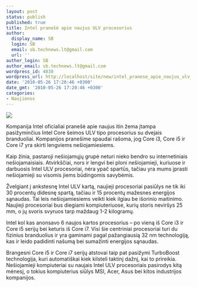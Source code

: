 ```yaml
---
layout: post
status: publish
published: true
title: Intel pranešė apie naujus ULV procesorius
author:
  display_name: SB
  login: SB
  email: sb.technews.lt@gmail.com
  url: ''
author_login: SB
author_email: sb.technews.lt@gmail.com
wordpress_id: 4830
wordpress_url: http://localhost/site/new/intel_pranese_apie_naujus_ulv_procesorius/
date: '2010-05-26 17:20:46 +0300'
date_gmt: '2010-05-26 17:20:46 +0300'
categories:
- Naujienos
---
```

<div class="imgright"><img src="http://www.part.lt/img/8c53124a619a7e35d1b5f982f85fcc68955.jpg"  /></div>
<p>Kompanija Intel oficialiai pranešė apie naujus itin žema įtampa pasižyminčius Intel Core šeimos ULV tipo procesorius su dvejais branduoliai. Kompanijos pranešime spaudai rašoma, jog Core i3, Core i5 ir Core i7 yra skirti lengviems nešiojamiesiems.</p>
<p>Kaip žinia, pastaroji nešiojamųjų grupė neturi nieko bendro su internetiniais nešiojamaisiais. Atvirkščiai, nors ir lengvi bei ploni nešiojamieji, kuriuose ir darbuosis Intel ULV procesoriai, nėra ypač spartūs, tačiau yra mums įprasti nešiojamieji su visomis jiems būdingomis savybėmis.</p>
<p>Žvelgiant į ankstesnę Intel ULV kartą, naujieji procesoriai pasiūlys ne tik iki 30 procentų didesnę spartą, tačiau ir 15 procentų mažesnes energijos sąnaudas. Tai leis nešiojamiesiems veikti kiek ilgiau be išorinio maitinimo. Naujieji procesoriai bus diegiami kompiuteriuose, kurių storis neviršys 25 mm, o jų svoris svyruos tarp maždaug 1-2 kilogramų.</p>
<p>Intel kol kas anonsavo 6 naujos kartos procesorius – po vieną iš Core i3 ir Core i5 serijų bei keturis iš Core i7. Visi šie centriniai procesoriai turi du fizinius branduolius ir yra gaminami pagal pažangiausią 32 nm technologiją, kas ir leido padidinti našumą bei sumažinti energijos sąnaudas.</p>
<p>Brangesni Core i5 ir Core i7 serijų atstovai taip pat pasižymi TurboBoost technologija, kuri automatiškai kiek kilsteli taktinį dažnį, kai to prireikia. Nešiojamieji kompiuteriai su naujais Intel ULV procesoriais pasirodys kitą mėnesį, o tokius kompiuterius siūlys MSI, Acer, Asus bei kitos industrijos kompanijos.</p>
